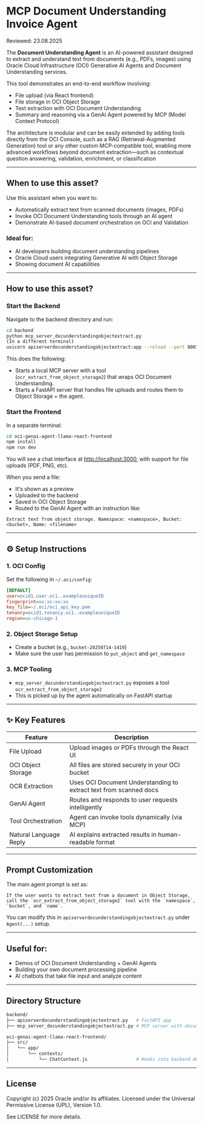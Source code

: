 # MCP Document Understanding Invoice Agent

Reviewed: 23.08.2025

The **Document Understanding Agent** is an AI-powered assistant designed to extract and understand text from documents (e.g., PDFs, images) using Oracle Cloud Infrastructure (OCI) Generative AI Agents and Document Understanding services.

This tool demonstrates an end-to-end workflow involving:

- File upload (via React frontend)
- File storage in OCI Object Storage
- Text extraction with OCI Document Understanding
- Summary and reasoning via a GenAI Agent powered by MCP (Model Context Protocol)

The architecture is modular and can be easily extended by adding tools directly from the OCI Console, such as a RAG (Retrieval-Augmented Generation) tool or any other custom MCP-compatible tool, enabling more advanced workflows beyond document extraction—such as contextual question answering, validation, enrichment, or classification

---

## When to use this asset?

Use this assistant when you want to:

- Automatically extract text from scanned documents (images, PDFs)
- Invoke OCI Document Understanding tools through an AI agent
- Demonstrate AI-based document orchestration on OCI and Validation

### Ideal for:

- AI developers building document understanding pipelines
- Oracle Cloud users integrating Generative AI with Object Storage
- Showing document AI capabilities

---

## How to use this asset?

### Start the Backend

Navigate to the backend directory and run:

```bash
cd backend
python mcp_server_docunderstandingobjectextract.py
(In a different terminal)
uvicorn apiserverdocunderstandingobjectextract:app --reload --port 8001
```

This does the following:

- Starts a local MCP server with a tool (`ocr_extract_from_object_storage2`) that wraps OCI Document Understanding.
- Starts a FastAPI server that handles file uploads and routes them to Object Storage + the agent.

### Start the Frontend

In a separate terminal:

```bash
cd oci-genai-agent-llama-react-frontend
npm install
npm run dev
```

You will see a chat interface at [http://localhost:3000](http://localhost:3000), with support for file uploads (PDF, PNG, etc).

When you send a file:

- It's shown as a preview
- Uploaded to the backend
- Saved in OCI Object Storage
- Routed to the GenAI Agent with an instruction like:

```
Extract text from object storage. Namespace: <namespace>, Bucket: <bucket>, Name: <filename>
```

---

## ⚙️ Setup Instructions

### 1. OCI Config

Set the following in `~/.oci/config`:

```ini
[DEFAULT]
user=ocid1.user.oc1..exampleuniqueID
fingerprint=xx:xx:xx:xx
key_file=~/.oci/oci_api_key.pem
tenancy=ocid1.tenancy.oc1..exampleuniqueID
region=us-chicago-1
```

### 2. Object Storage Setup

- Create a bucket (e.g., `bucket-20250714-1419`)
- Make sure the user has permission to `put_object` and `get_namespace`

### 3. MCP Tooling

- `mcp_server_docunderstandingobjectextract.py` exposes a tool `ocr_extract_from_object_storage2`
- This is picked up by the agent automatically on FastAPI startup

---

## ✨ Key Features

| Feature                | Description                                                       |
| ---------------------- | ----------------------------------------------------------------- |
| File Upload            | Upload images or PDFs through the React UI                        |
| OCI Object Storage     | All files are stored securely in your OCI bucket                  |
| OCR Extraction         | Uses OCI Document Understanding to extract text from scanned docs |
| GenAI Agent            | Routes and responds to user requests intelligently                |
| Tool Orchestration     | Agent can invoke tools dynamically (via MCP)                      |
| Natural Language Reply | AI explains extracted results in human-readable format            |

---

## Prompt Customization

The main agent prompt is set as:

```
If the user wants to extract text from a document in Object Storage,
call the `ocr_extract_from_object_storage2` tool with the `namespace`, `bucket`, and `name`.
```

You can modify this in `apiserverdocunderstandingobjectextract.py` under `Agent(...)` setup.

---

## Useful for:

- Demos of OCI Document Understanding + GenAI Agents
- Building your own document processing pipeline
- AI chatbots that take file input and analyze content

---

## Directory Structure

```bash
backend/
├── apiserverdocunderstandingobjectextract.py   # FastAPI app
├── mcp_server_docunderstandingobjectextract.py # MCP server with document OCR tool

oci-genai-agent-llama-react-frontend/
├── src/
│   └── app/
│       └── contexts/
│           └── ChatContext.js                  # Hooks into backend API
```

---

## License

Copyright (c) 2025 Oracle and/or its affiliates.
Licensed under the Universal Permissive License (UPL), Version 1.0.

See LICENSE for more details.
